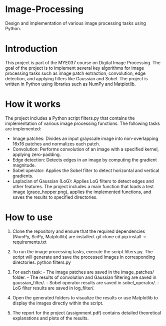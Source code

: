 # Image-Processing
Design and implementation of various image processing tasks using Python.

# Introduction
This project is part of the MΥΕ037 course on Digital Image Processing. The goal of the project is to implement several key algorithms for image processing tasks such as image patch extraction, convolution, edge detection, and applying filters like Gaussian and Sobel. The project is written in Python using libraries such as NumPy and Matplotlib.

# How it works
The project includes a Python script filters.py that contains the implementation of various image processing functions. The following tasks are implemented:

- Image patches: Divides an input grayscale image into non-overlapping 16x16 patches and normalizes each patch.
- Convolution: Performs convolution of an image with a specified kernel, applying zero-padding.
- Edge detection: Detects edges in an image by computing the gradient magnitude.
- Sobel operator: Applies the Sobel filter to detect horizontal and vertical gradients.
- Laplacian of Gaussian (LoG): Applies LoG filters to detect edges and other features.
The project includes a main function that loads a test image (grace_hopper.png), applies the implemented functions, and saves the results to specified directories.
# How to use
  1. Clone the repository and ensure that the required dependencies (NumPy, SciPy, Matplotlib) are installed.
    git clone <repository-url>
    cd <repository-folder>
    pip install -r requirements.txt


  2. To run the image processing tasks, execute the script filters.py. The script will generate and save the processed images in corresponding directories.
    python filters.py

  3. For each task:
    - The image patches are saved in the image_patches/ folder.
    - The results of convolution and Gaussian filtering are saved in gaussian_filter/.
    - Sobel operator results are saved in sobel_operator/.
    - LoG filter results are saved in log_filter/.
  4. Open the generated folders to visualize the results or use Matplotlib to display the images directly within the script.
  5. The report for the project (assignment.pdf) contains detailed theoretical explanations and plots of the results.

